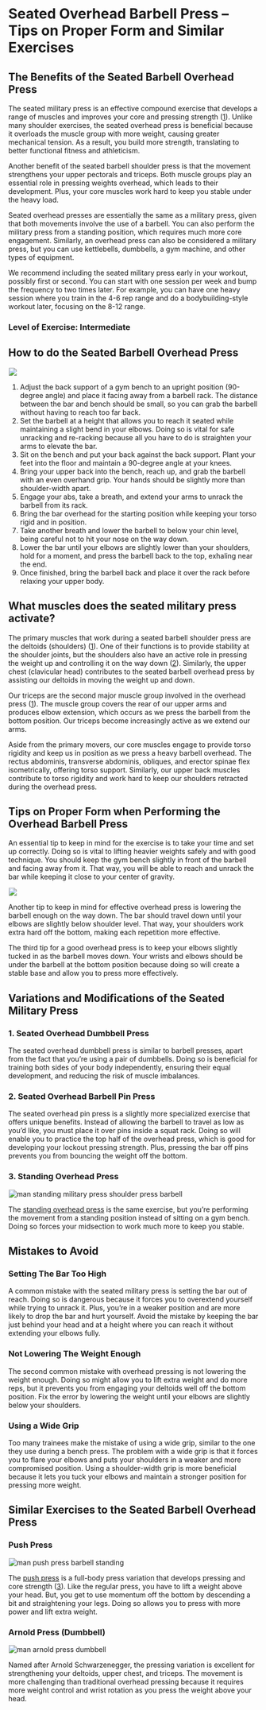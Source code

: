 # Seated Overhead Barbell Press – Tips on Proper Form and Similar Exercises

## The Benefits of the Seated Barbell Overhead Press

The seated military press is an effective compound exercise that develops a range of muscles and improves your core and pressing strength ([1](https://pubmed.ncbi.nlm.nih.gov/23096062/)). Unlike many shoulder exercises, the seated overhead press is beneficial because it overloads the muscle group with more weight, causing greater mechanical tension. As a result, you build more strength, translating to better functional fitness and athleticism. 

Another benefit of the seated barbell shoulder press is that the movement strengthens your upper pectorals and triceps. Both muscle groups play an essential role in pressing weights overhead, which leads to their development. Plus, your core muscles work hard to keep you stable under the heavy load.

Seated overhead presses are essentially the same as a military press, given that both movements involve the use of a barbell. You can also perform the military press from a standing position, which requires much more core engagement. Similarly, an overhead press can also be considered a military press, but you can use kettlebells, dumbbells, a gym machine, and other types of equipment.

We recommend including the seated military press early in your workout, possibly first or second. You can start with one session per week and bump the frequency to two times later. For example, you can have one heavy session where you train in the 4-6 rep range and do a bodybuilding-style workout later, focusing on the 8-12 range.

### Level of Exercise: Intermediate

## How to do the Seated Barbell Overhead Press

![](data:image/gif;base64,R0lGODlhAQABAAAAACH5BAEKAAEALAAAAAABAAEAAAICTAEAOw==)![]( https://pump-app.s3.eu-west-2.amazonaws.com/exercise-assets/00911101-Barbell-Seated-Overhead-Press_Shoulders_small.jpg)

  1. Adjust the back support of a gym bench to an upright position (90-degree angle) and place it facing away from a barbell rack. The distance between the bar and bench should be small, so you can grab the barbell without having to reach too far back.
  2. Set the barbell at a height that allows you to reach it seated while maintaining a slight bend in your elbows. Doing so is vital for safe unracking and re-racking because all you have to do is straighten your arms to elevate the bar.
  3. Sit on the bench and put your back against the back support. Plant your feet into the floor and maintain a 90-degree angle at your knees.
  4. Bring your upper back into the bench, reach up, and grab the barbell with an even overhand grip. Your hands should be slightly more than shoulder-width apart.
  5. Engage your abs, take a breath, and extend your arms to unrack the barbell from its rack.
  6. Bring the bar overhead for the starting position while keeping your torso rigid and in position.
  7. Take another breath and lower the barbell to below your chin level, being careful not to hit your nose on the way down.
  8. Lower the bar until your elbows are slightly lower than your shoulders, hold for a moment, and press the barbell back to the top, exhaling near the end.
  9. Once finished, bring the barbell back and place it over the rack before relaxing your upper body.

## What muscles does the seated military press activate?

The primary muscles that work during a seated barbell shoulder press are the deltoids (shoulders) ([1](https://pubmed.ncbi.nlm.nih.gov/23096062/)). One of their functions is to provide stability at the shoulder joints, but the shoulders also have an active role in pressing the weight up and controlling it on the way down ([2](https://www.ncbi.nlm.nih.gov/books/NBK537056/)). Similarly, the upper chest (clavicular head) contributes to the seated barbell overhead press by assisting our deltoids in moving the weight up and down. 

Our triceps are the second major muscle group involved in the overhead press ([1](https://pubmed.ncbi.nlm.nih.gov/23096062/)). The muscle group covers the rear of our upper arms and produces elbow extension, which occurs as we press the barbell from the bottom position. Our triceps become increasingly active as we extend our arms.

Aside from the primary movers, our core muscles engage to provide torso rigidity and keep us in position as we press a heavy barbell overhead. The rectus abdominis, transverse abdominis, obliques, and erector spinae flex isometrically, offering torso support. Similarly, our upper back muscles contribute to torso rigidity and work hard to keep our shoulders retracted during the overhead press.

## Tips on Proper Form when Performing the Overhead Barbell Press

An essential tip to keep in mind for the exercise is to take your time and set up correctly. Doing so is vital to lifting heavier weights safely and with good technique. You should keep the gym bench slightly in front of the barbell and facing away from it. That way, you will be able to reach and unrack the bar while keeping it close to your center of gravity. 

![](data:image/gif;base64,R0lGODlhAQABAAAAACH5BAEKAAEALAAAAAABAAEAAAICTAEAOw==)![](https://www.hevyapp.com/wp-content/uploads/DSC03726-2-1024x718.jpg)

Another tip to keep in mind for effective overhead press is lowering the barbell enough on the way down. The bar should travel down until your elbows are slightly below shoulder level. That way, your shoulders work extra hard off the bottom, making each repetition more effective.

The third tip for a good overhead press is to keep your elbows slightly tucked in as the barbell moves down. Your wrists and elbows should be under the barbell at the bottom position because doing so will create a stable base and allow you to press more effectively.

## Variations and Modifications of the Seated Military Press

### 1\. Seated Overhead Dumbbell Press

The seated overhead dumbbell press is similar to barbell presses, apart from the fact that you’re using a pair of dumbbells. Doing so is beneficial for training both sides of your body independently, ensuring their equal development, and reducing the risk of muscle imbalances. 

### 2\. Seated Overhead Barbell Pin Press

The seated overhead pin press is a slightly more specialized exercise that offers unique benefits. Instead of allowing the barbell to travel as low as you’d like, you must place it over pins inside a squat rack. Doing so will enable you to practice the top half of the overhead press, which is good for developing your lockout pressing strength. Plus, pressing the bar off pins prevents you from bouncing the weight off the bottom.

### 3\. Standing Overhead Press

![man standing military press shoulder press barbell](data:image/gif;base64,R0lGODlhAQABAAAAACH5BAEKAAEALAAAAAABAAEAAAICTAEAOw==)![man standing military press shoulder press barbell](https://www.hevyapp.com/wp-content/uploads/DSC04157-1-1024x564.jpg)

The [standing overhead press](https://www.hevyapp.com/exercises/how-to-standing-military-press-barbell/) is the same exercise, but you’re performing the movement from a standing position instead of sitting on a gym bench. Doing so forces your midsection to work much more to keep you stable.

## Mistakes to Avoid

### Setting The Bar Too High 

A common mistake with the seated military press is setting the bar out of reach. Doing so is dangerous because it forces you to overextend yourself while trying to unrack it. Plus, you’re in a weaker position and are more likely to drop the bar and hurt yourself. Avoid the mistake by keeping the bar just behind your head and at a height where you can reach it without extending your elbows fully.

### Not Lowering The Weight Enough

The second common mistake with overhead pressing is not lowering the weight enough. Doing so might allow you to lift extra weight and do more reps, but it prevents you from engaging your deltoids well off the bottom position. Fix the error by lowering the weight until your elbows are slightly below your shoulders.

### Using a Wide Grip

Too many trainees make the mistake of using a wide grip, similar to the one they use during a bench press. The problem with a wide grip is that it forces you to flare your elbows and puts your shoulders in a weaker and more compromised position. Using a shoulder-width grip is more beneficial because it lets you tuck your elbows and maintain a stronger position for pressing more weight.

## Similar Exercises to the Seated Barbell Overhead Press

### Push Press

![man push press barbell standing](data:image/gif;base64,R0lGODlhAQABAAAAACH5BAEKAAEALAAAAAABAAEAAAICTAEAOw==)![man push press barbell standing](https://www.hevyapp.com/wp-content/uploads/DSC03542-1-1024x676.jpg)

The [push press](https://www.hevyapp.com/exercises/how-to-push-press/) is a full-body press variation that develops pressing and core strength ([3](https://www.ncbi.nlm.nih.gov/pmc/articles/PMC6548056/)). Like the regular press, you have to lift a weight above your head. But, you get to use momentum off the bottom by descending a bit and straightening your legs. Doing so allows you to press with more power and lift extra weight.

### Arnold Press (Dumbbell)

![man arnold press dumbbell](data:image/gif;base64,R0lGODlhAQABAAAAACH5BAEKAAEALAAAAAABAAEAAAICTAEAOw==)![man arnold press dumbbell](https://www.hevyapp.com/wp-content/uploads/DSC03372-1024x687.jpg)

Named after Arnold Schwarzenegger, the pressing variation is excellent for strengthening your deltoids, upper chest, and triceps. The movement is more challenging than traditional overhead pressing because it requires more weight control and wrist rotation as you press the weight above your head.